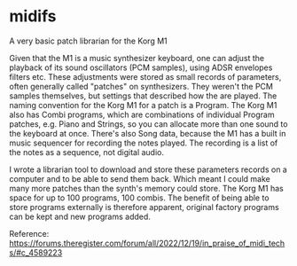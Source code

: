 # midifs

A very basic patch librarian for the Korg M1

Given that the M1 is a music synthesizer keyboard, one can adjust the playback of its sound oscillators (PCM samples), using ADSR envelopes filters etc. These adjustments were stored as small records of parameters, often generally called "patches" on synthesizers. They weren't the PCM samples themselves, but settings that described how the are played. The naming convention for the Korg M1 for a patch is a Program. The Korg M1 also has Combi programs, which are combinations of individual Program patches, e.g. Piano and Strings, so you can allocate more than one sound to the keyboard at once. There's also Song data, because the M1 has a built in music sequencer for recording the notes played. The recording is a list of the notes as a sequence, not digital audio.

I wrote a librarian tool to download and store these parameters records on a computer and to be able to send them back. Which meant I could make many more patches than the synth's memory could store. The Korg M1 has space for up to 100 programs, 100 combis. The benefit of being able to store programs externally is therefore apparent, original factory programs can be kept and new programs added.

Reference:
https://forums.theregister.com/forum/all/2022/12/19/in_praise_of_midi_techs/#c_4589223
